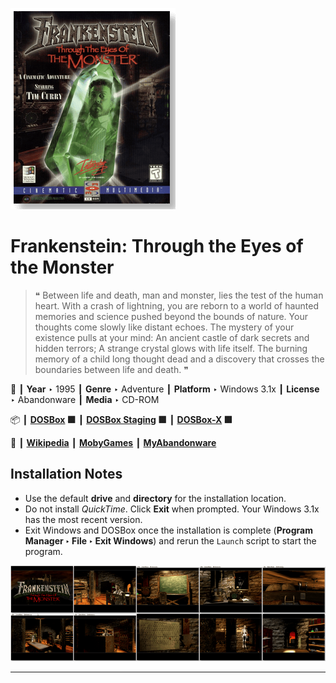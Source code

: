![](Thumbnail.png "application-thumbnail")

# Frankenstein: Through the Eyes of the Monster

> ❝ Between life and death, man and monster, lies the test of the human heart. With a crash of lightning, you are reborn to a world of haunted memories and science pushed beyond the bounds of nature. Your thoughts come slowly like distant echoes. The mystery of your existence pulls at your mind: An ancient castle of dark secrets and hidden terrors; A strange crystal glows with life itself. The burning memory of a child long thought dead and a discovery that crosses the boundaries between life and death. ❞
>

📌 ┃ **Year** ‣ 1995 ┃ **Genre** ‣ Adventure ┃ **Platform** ‣ Windows 3.1x ┃ **License** ‣ Abandonware ┃ **Media** ‣ CD-ROM 

📦 ┃ **[DOSBox](https://www.dosbox.com/) 🟩** ┃ **[DOSBox Staging](https://dosbox-staging.github.io/) 🟩** ┃ **[DOSBox-X](https://dosbox-x.com/) 🟩** 

📎 ┃ **[Wikipedia](https://en.wikipedia.org/wiki/Frankenstein:_Through_the_Eyes_of_the_Monster)** ┃ **[MobyGames](https://www.mobygames.com/game/3216/frankenstein-through-the-eyes-of-the-monster/)** ┃ **[MyAbandonware](https://www.myabandonware.com/game/frankenstein-through-the-eyes-of-the-monster-3k0)** 

## Installation Notes
- Use the default **drive** and **directory** for the installation location.
- Do not install *QuickTime*. Click **Exit** when prompted. Your Windows 3.1x has the most recent version.
- Exit Windows and DOSBox once the installation is complete (**Program Manager ‣ File ‣ Exit Windows**) and rerun the `Launch` script to start the program.

![](Montage.png "Frankenstein: Through the Eyes of the Monster")

---

